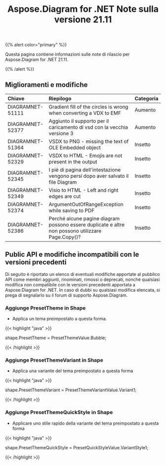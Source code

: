 ﻿---
title: Aspose.Diagram for .NET Note sulla versione 21.11
type: docs
weight: 2
url: /it/net/aspose-diagram-for-net-21-11-release-notes/
---
{{% alert color="primary" %}} 

Questa pagina contiene informazioni sulle note di rilascio per Aspose.Diagram for .NET 21.11.

{{% /alert %}} 
## **Miglioramenti e modifiche**

|**Chiave**|**Riepilogo**|**Categoria**|
|:- |:- |:- |
|DIAGRAMNET-51111|Gradient fill of the circles is wrong when converting a VDX to EMF|Aumento|
|DIAGRAMNET-52377|Aggiunto il supporto per il caricamento di vsd con la vecchia versione 3|Aumento|
|DIAGRAMNET-51364|VSDX to PNG - missing the text of OLE Embedded object|Insetto|
|DIAGRAMNET-52329|VSDX to HTML - Emojis are not present in the output|Insetto|
|DIAGRAMNET-52345|I piè di pagina dell'intestazione vengono persi dopo aver salvato il file Diagram|Insetto|
|DIAGRAMNET-52349|Visio to HTML - Left and right edges are cut|Insetto|
|DIAGRAMNET-52374|ArgumentOutOfRangeException while saving to PDF|Insetto|
|DIAGRAMNET-52386|Perché alcune pagine diagram possono essere duplicate e altre non possono utilizzare Page.Copy()?|Insetto|

## **Public API e modifiche incompatibili con le versioni precedenti**
Di seguito è riportato un elenco di eventuali modifiche apportate al pubblico API come membri aggiunti, rinominati, rimossi o deprecati, nonché qualsiasi modifica non compatibile con le versioni precedenti apportata a Aspose.Diagram for .NET. In caso di dubbi su qualsiasi modifica elencata, si prega di segnalarlo su il forum di supporto Aspose.Diagram.


### **Aggiunge PresetTheme in Shape**
- Applica un tema preimpostato a questa forma.

{{< highlight "java" >}}

shape.PresetTheme = PresetThemeValue.Bubble;

{{< /highlight >}}


### **Aggiunge PresetThemeVariant in Shape**
- Applica una variante del tema preimpostato a questa forma

{{< highlight "java" >}}

shape.PresetThemeVariant = PresetThemeVariantValue.Variant1;

{{< /highlight >}}

### **Aggiunge PresetThemeQuickStyle in Shape**
- Applicare uno stile rapido della variante del tema preimpostato a questa forma

{{< highlight "java" >}}

 shape.PresetThemeQuickStyle = PresetQuickStyleValue.VariantStyle1;

{{< /highlight >}}
